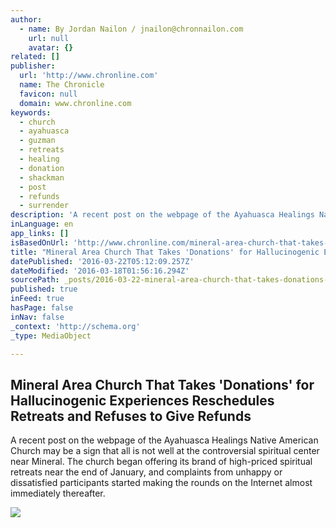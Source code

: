 ```yaml
---
author:
  - name: By Jordan Nailon / jnailon@chronnailon.com
    url: null
    avatar: {}
related: []
publisher:
  url: 'http://www.chronline.com'
  name: The Chronicle
  favicon: null
  domain: www.chronline.com
keywords:
  - church
  - ayahuasca
  - guzman
  - retreats
  - healing
  - donation
  - shackman
  - post
  - refunds
  - surrender
description: 'A recent post on the webpage of the Ayahuasca Healings Native American Church may be a sign that all is not well at the controversial spiritual center near Mineral. The church began offering its brand of high-priced spiritual retreats near the end of January, and complaints from unhappy or dissatisfied participants started making the rounds on the Internet almost immediately thereafter.'
inLanguage: en
app_links: []
isBasedOnUrl: 'http://www.chronline.com/mineral-area-church-that-takes-donations-for-hallucinogenic-experiences-reschedules/article_88ac1d24-e80f-11e5-8b1d-03385bdfaae7.html'
title: "Mineral Area Church That Takes 'Donations' for Hallucinogenic Experiences Reschedules Retreats and Refuses to Give Refunds"
datePublished: '2016-03-22T05:12:09.257Z'
dateModified: '2016-03-18T01:56:16.294Z'
sourcePath: _posts/2016-03-22-mineral-area-church-that-takes-donations-for-hallucinogeni.md
published: true
inFeed: true
hasPage: false
inNav: false
_context: 'http://schema.org'
_type: MediaObject

---
```

<article style=""><h1>Mineral Area Church That Takes 'Donations' for Hallucinogenic Experiences Reschedules Retreats and Refuses to Give Refunds</h1><p>A recent post on the webpage of the Ayahuasca Healings Native American Church may be a sign that all is not well at the controversial spiritual center near Mineral. The church began offering its brand of high-priced spiritual retreats near the end of January, and complaints from unhappy or dissatisfied participants started making the rounds on the Internet almost immediately thereafter.</p><img src="http://bloximages.chicago2.vip.townnews.com/chronline.com/content/tncms/assets/v3/editorial/7/d6/7d659398-e808-11e5-90c5-d335c25d0780/56e396ee91806.image.jpg?resize=760%2C507" /></article>